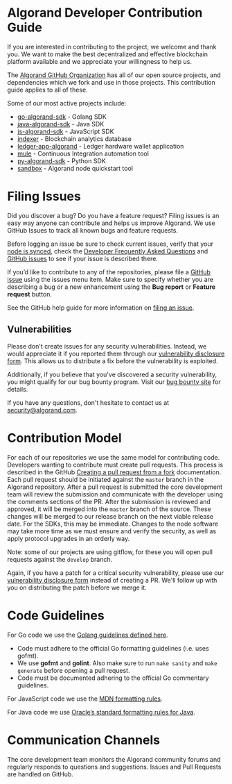 # Algorand Developer Contribution Guide

If you are interested in contributing to the project, we welcome and thank you. We want to make the best decentralized and effective blockchain platform available and we appreciate your willingness to help us.

The [Algorand GitHub Organization](https://github.com/algorand) has all of our open source projects, and dependencies which we fork and use in those projects. This contribution guide applies to all of these.

Some of our most active projects include:
* [go-algorand-sdk](https://github.com/algorand/go-algorand-sdk) - Golang SDK
* [java-algorand-sdk](https://github.com/algorand/java-algorand-sdk) - Java SDK
* [js-algorand-sdk](https://github.com/algorand/js-algorand-sdk) - JavaScript SDK
* [indexer](https://github.com/algorand/indexer) - Blockchain analytics database
* [ledger-app-algorand](https://github.com/algorand/ledger-app-algorand) - Ledger hardware wallet application
* [mule](https://github.com/algorand/mule) - Continuous Integration automation tool
* [py-algorand-sdk](https://github.com/algorand/py-algorand-sdk) - Python SDK
* [sandbox](https://github.com/algorand/sandbox) - Algorand node quickstart tool

# Filing Issues

Did you discover a bug? Do you have a feature request? Filing issues is an easy way anyone can contribute and helps us improve Algorand. We use GitHub Issues to track all known bugs and feature requests.

Before logging an issue be sure to check current issues, verify that your [node is synced](https://developer.algorand.org/docs/introduction-installing-node#sync-node), check the [Developer Frequently Asked Questions](https://developer.algorand.org/docs/developer-faq) and [GitHub issues][issues_url] to see if your issue is described there.

If you’d like to contribute to any of the repositories, please file a [GitHub issue][issues_url] using the issues menu item. Make sure to specify whether you are describing a bug or a new enhancement using the **Bug report** or **Feature request** button.

See the GitHub help guide for more information on [filing an issue](https://help.github.com/en/articles/creating-an-issue).

## Vulnerabilities

Please don't create issues for any security vulnerabilities.  Instead, we would appreciate it if you reported them through our [vulnerability disclosure form][vuln_url].  This allows us to distribute a fix before the vulnerability is exploited.

Additionally, if you believe that you've discovered a security vulnerability, you might qualify for our bug bounty program.  Visit our [bug bounty site][bug_bounty_url] for details.

If you have any questions, don't hesitate to contact us at security@algorand.com.

# Contribution Model

For each of our repositories we use the same model for contributing code. Developers wanting to contribute must create pull requests. This process is described in the GitHub [Creating a pull request from a fork](https://help.github.com/en/articles/creating-a-pull-request-from-a-fork) documentation. Each pull request should be initiated against the `master` branch in the Algorand repository.  After a pull request is submitted the core development team will review the submission and communicate with the developer using the comments sections of the PR. After the submission is reviewed and approved, it will be merged into the `master` branch of the source. These changes will be merged to our release branch on the next viable release date. For the SDKs, this may be immediate. Changes to the node software may take more time as we must ensure and verify the security, as well as apply protocol upgrades in an orderly way.

Note: some of our projects are using gitflow, for these you will open pull requests against the `develop` branch.

Again, if you have a patch for a critical security vulnerability, please use our [vulnerability disclosure form][vuln_url] instead of creating a PR.  We'll follow up with you on distributing the patch before we merge it.

# Code Guidelines

For Go code we use the [Golang guidelines defined here](https://golang.org/doc/effective_go.html).
* Code must adhere to the official Go formatting guidelines (i.e. uses gofmt).
* We use **gofmt** and **golint**. Also make sure to run `make sanity` and `make generate` before opening a pull request.
* Code must be documented adhering to the official Go commentary guidelines.

For JavaScript code we use the [MDN formatting rules](https://developer.mozilla.org/en-US/docs/MDN/Contribute/Guidelines/Code_guidelines/JavaScript).

For Java code we use [Oracle’s standard formatting rules for Java](https://www.oracle.com/technetwork/java/codeconventions-150003.pdf).

# Communication Channels

The core development team monitors the Algorand community forums and regularly responds to questions and suggestions. Issues and Pull Requests are handled on GitHub.

[issues_url]: https://github.com/algorand/go-algorand/issues
[vuln_url]: https://www.algorand.com/resources/blog/security
[bug_bounty_url]: https://bugcrowd.com/algorand
